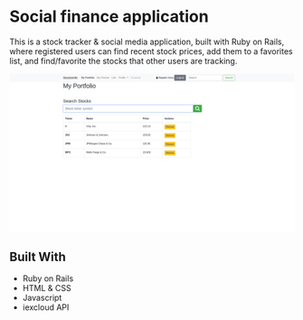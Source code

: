 # Social finance application

This is a stock tracker & social media application, built with Ruby on Rails, where registered users can find recent stock prices, add them to a favorites list, and find/favorite the stocks that other users are tracking.

![screenshot](./app/assets/images/finance.png)<br>

## Built With

- Ruby on Rails
- HTML & CSS
- Javascript
- iexcloud API

